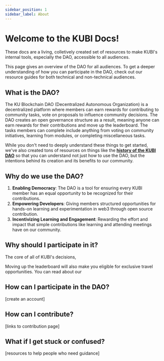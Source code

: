 ```yaml
---
sidebar_position: 1
sidebar_label: About
---
```


# Welcome to the KUBI Docs!

These docs are a living, colletively created set of resources to make KUBI's internal tools, especially the DAO, accessible to all audiences.

This page gives an overview of the DAO for all audiences. To get a deeper understanding of how you can participate in the DAO, check out our resource guides for both technical and non-technical audiences.

## What is the DAO?

The KU Blockchain DAO (Decentralized Autonomous Organization) is a decentralized platform where members can earn rewards for contributing to community tasks, vote on proposals to influence community decisions. The DAO creates an open governance structure as a result, meaning anyone can earn rewards for their contributions and move up the leaderboard. The tasks members can complete include anything from voting on community initiatives, learning from modules, or completing miscellaneous tasks.

While you don't need to deeply understand these things to get started, we've also created tons of resources on things like the **[history of the KUBI DAO](https://docs.kublockchain.com/blog/history-of-the-KUBI-DAO)** so that you can understand not just how to use the DAO, but the intentions behind its creation and its benefits to our community.

## Why do we use the DAO?

1. **Enabling Democracy**: The DAO is a tool for ensuring every KUBI member has an equal opportunity to be recognized for their contributions.
2. **Empowering Developers**: Giving members structured opportunities for hands-on learning and experimentation in web3 through open source contribution.
3. **Incentivizing Learning and Engagement**: Rewarding the effort and impact that simple contributions like learning and attending meetings have on our community.

## Why should I participate in it?

The core of all of KUBI's decisions,

Moving up the leaderboard will also make you eligible for exclusive travel opportunities. You can read about our

## How can I participate in the DAO?

[create an account]

## How can I contribute?

[links to contribution page]

## What if I get stuck or confused?

[resources to help people who need guidance]
